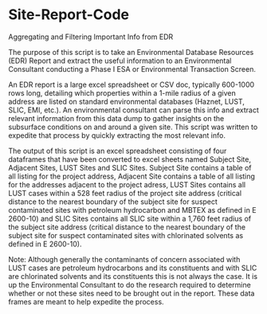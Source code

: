 # Site-Report-Code
Aggregating and Filtering Important Info from EDR

The purpose of this script is to take an Environmental Database Resources (EDR) Report and extract the useful information to an Environmental Consultant conducting a Phase I ESA or Environmental Transaction Screen.

An EDR report is a large excel spreadsheet or CSV doc, typically 600-1000 rows long, detailing which properties within a 1-mile radius of a given address are listed on standard environmental databases (Haznet, LUST, SLIC, EMI, etc.). An environmental consultant can parse this info and extract relevant information from this data dump to gather insights on the subsurface conditions on and around a given site. This script was written to expedite that process by quickly extracting the most relevant info.

The output of this script is an excel spreadsheet consisting of four dataframes that have been converted to excel sheets named Subject Site, Adjacent Sites, LUST Sites and SLIC Sites. Subject Site contains a table of all listing for the project address, Adjacent Site contains a table of all listing for the addresses adjacent to the project adress, LUST Sites contains all LUST cases within a 528 feet radius of the project site address (critical distance to the nearest boundary of the subject site for suspect contaminated sites with petroleum hydrocarbon and MBTEX as defined in E 2600-10) and SLIC Sites contains all SLIC site within a 1,760 feet radius of the subject site address (critical distance to the nearest boundary of the subject site for suspect contaminated sites with chlorinated solvents as defined in E 2600-10).

Note: Although generally the contaminants of concern associated with LUST cases are petroleum hydrocarbons and its constituents and with SLIC are chlorinated solvents and its constituents this is not always the case. It is up the Environmental Consultant to do the research required to determine whether or not these sites need to be brought out in the report. These data frames are meant to help expedite the process.

